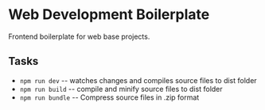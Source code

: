 Web Development Boilerplate
======

Frontend boilerplate for web base projects.

Tasks
------

- ```npm run dev``` -- watches changes and compiles source files to dist folder 
- ```npm run build``` -- compile and minify source files to dist folder 
- ```npm run bundle``` -- Compress source files in .zip format